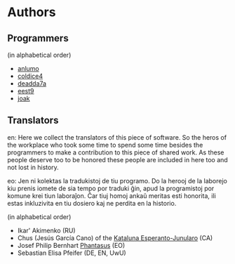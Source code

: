 # Authors

## Programmers

(in alphabetical order)

* [anlumo](https://github.com/anlumo)
* [coldice4](https://github.com/coldice4)
* [deadda7a](https://github.com/deadda7a)
* [eest9](https://github.com/eest9)
* [joak](https://github.com/joak)

## Translators

en: Here we collect the translators of this piece of software.
    So the heros of the workplace who took some time to spend
    some time besides the programmers to make a contribution
    to this piece of shared work. As these people deserve too
    to be honored these people are included in here too and
    not lost in history.

eo: Jen ni kolektas la tradukistoj de tiu programo. Do la
    herooj de la laborejo kiu prenis iomete de sia tempo por
    traduki ĝin, apud la programistoj por komune krei tiun
    laboraĵon. Ĉar tiuj homoj ankaŭ meritas esti honorita,
    ili estas inkluzivita en tiu dosiero kaj ne perdita en
    la historio.

(in alphabetical order)

* Ikar' Akimenko (RU)
* Chus (Jesús García Cano) of the [Kataluna Esperanto-Junularo](https://esperanto.cat) (CA)
* Josef Philip Bernhart [Phantasus](https://github.com/Phantasus) (EO)
* Sebastian Elisa Pfeifer (DE, EN, UwU)
